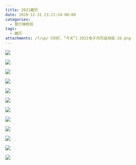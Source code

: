 ```yaml
---
title: 2021藏历
date: 2020-12-31 23:21:24-08:00
categories:
  - 慧灯禅修班
tags:
  - 藏历
attachments: /f/up/《你好，“今天”》2021电子月历适用版-26.png
---
```

![](http://huidengchanxiu.net/hdv/f/up/《你好，“今天”》2021电子月历适用版-04.png)

![](http://huidengchanxiu.net/hdv/f/up/《你好，“今天”》2021电子月历适用版-06.png)

![](http://huidengchanxiu.net/hdv/f/up/《你好，“今天”》2021电子月历适用版-08.png)

![](http://huidengchanxiu.net/hdv/f/up/《你好，“今天”》2021电子月历适用版-10.png)

![](http://huidengchanxiu.net/hdv/f/up/《你好，“今天”》2021电子月历适用版-12.png)

![](http://huidengchanxiu.net/hdv/f/up/《你好，“今天”》2021电子月历适用版-14.png)

![](http://huidengchanxiu.net/hdv/f/up/《你好，“今天”》2021电子月历适用版-16.png)

![](http://huidengchanxiu.net/hdv/f/up/《你好，“今天”》2021电子月历适用版-18.png)

![](http://huidengchanxiu.net/hdv/f/up/《你好，“今天”》2021电子月历适用版-20.png)

![](http://huidengchanxiu.net/hdv/f/up/《你好，“今天”》2021电子月历适用版-22.png)

![](http://huidengchanxiu.net/hdv/f/up/《你好，“今天”》2021电子月历适用版-24.png)

![](http://huidengchanxiu.net/hdv/f/up/《你好，“今天”》2021电子月历适用版-26.png)
